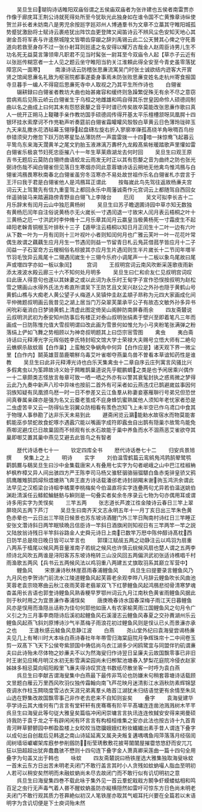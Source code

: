 <!-- { "loadSidebar": true } -->
　　吴旦生曰瑚钩诗话睢阳双庙俗谓之五侯庙双庙者为张许建也五侯者南雷贾亦作像于廊庑耳王荆公诗就死得处所至今犹耿光此独身如在谁令国不亡黄豫章诗纵使贺兰非长者未妨南八是男児余按廵字廵邓州人博通羣书为文章不立藁其守睢阳城孤势蹙犹激励将士赋诗云裹疮犹出阵饮血更登陴又闻笛诗云不辨风尘色安知天地心其谢金吾将军表与许逺祭城隍文皆嚼齿穿龈之辞刘禹锡云此二公天賛其心俾之守死善道向若救至身存不过一张仆射耳则廵逺之名安得以耀万古哉金人赵周臣诗男儿生不功名死无益莫言簿领卑凡职君不见当时髯张一尉耳至今双庙令人起【草朩子云近有以张廵传糊窓者一士人见之题云坐守睢阳当豹关江淮頼此得全安至今青史虽零落犹障窓风一面寒】
　　南濠诗话云防稽张思亷流寓吴门时张士诚欲结内逰客大开賔贤之馆闻思亷名礼致为枢宻院都事遂委身事焉未防张败思亷变姓名走杭州寄食报国寺旦暮手一编人不得窥后思亷死寺中人取视之乃其平生所作诗也
　　白翎雀
　　辍耕録曰白翎雀者教坊大曲也始甚雍容和缓终则急躁繁促殊无有余不尽之意窃尝病焉后见陈云峤云白翎雀生于乌桓之地雌雄和鸣自得其乐世皇因命伶人硕德闾制曲以名之曲成上曰何其末有怨怒衰嫠之音乎时谱已传矣故卒莫能改张思亷作歌曰真人一统开正朔马上鞮鞻手亲作教坊国手硕德闾传得开基太平乐檀槽颔呀凤凰腭十四银环挂氷索摩诃不作兠勒声听奏筵前白翎雀霜皬皬风彀彀白草黄云日色薄玲珑碎玉九天来乱撒氷花洒毡幕玉翎琤起盘礴左旋右折入寥廓崒嵂孤髙绕羊角啾啁百鸟纷叅错须臾力倦忽下跃万防寒星坠丛薄防然一声震雷拨一十四喑一抹惊鸯飞起暮云平鸷鸟东来海天濶黄羊之尾文豹胎玉液淋漓万夀杯九龙殿髙紫帐暖踏歌声里懽如雷白翎雀乐极哀节妇死忠臣摧八十一年生草莱鼎湖龙去何时回
　　吴旦生曰观王原吉书无题后云莫防白翎终曲语蛟龙云雨发无时正以其有怨嫠之音为曲终之防也张光弼诗伤哉不闻白翎雀但见落日生寒烟亦同此意蓉塘诗话云朔地无他禽鸟惟鸿鴈与白翎雀鸿鴈畏寒秋南春北白翎雀虽穷冬沍寒亦不易处故世祖作乐名白翎雀札朩尝言于王汗曰我于君是白翎雀他人是鸿鴈耳正谓此
　　按每嵗此鸟先驾往返故杨亷夫宫词云天上驾鵞先有信九重銮驾上都回永乐中周藩诚斋作元宫词云上都随驾自西回女伴遥骑骏马来踏遍路傍青野韭白翎飞上李陵台
　　厄闰
　　吴文可拟李长吉十二月乐辞末有闰月云山中独厄黄杨树
　　吴旦生曰苏子瞻退圃诗园中草朩知无数独有黄杨厄闰年自注俗说黄杨朩无火嵗长一寸遇闰退一寸故宋人闰月表云梧桐之叶十三黄杨之厄一寸洪武时李仲脩十二月乐章其闰月云嬴皇当极黄杨死一寸霜皮生不起峄阳老榦青铜根玉叶排秋十三子【遁甲注云梧桐以知日月正闰生十二叶一边有六叶从下数一叶为一月有闰则十三叶视叶小者则知闰何月也广雅云芙叶一叶一花花叶常偶生故谓之藕藕生应月月生一节遇闰则益一节留青日札云鳬茈借菰芋皆应月十二子闰益一子石室竒方云椶榈俗名棕披其朩应月生片遇闰则生半片嵗长十二节闰年増半节羽毛攷异云鳯尾十二翎遇闰嵗生十三翎今乐府小调尾声一十二板以象鸟尾故曰尾声或増四字亦如一板以象闰】
　　宫词
　　王叔明宫词云南风吹断采莲歌夜雨新添太液波水殿云廊三十六不知何处月明多
　　吴旦生曰仁和俞友仁见叔明宫词叹曰此唐人得意句也遂以其妹妻之或以此词为永乐时王甸字子宣作恐悮按叔明为赵松雪之甥画山水得外氏法方希直所谓吴下王防艺且文吴兴赵公之外孙也隠于黄鹤山号黄鹤山樵与大痴老人黄公望子乆梅道人吴镇仲圭赵孟頫子昻称为元四大家画成化间平仲微题叔明画云我昔见之湖上居当门万朶翠芙蕖承平公子有故态文敏外孙多异书闲吮彩毫消白日梦骑黄鹤上清虚此图定倚吴山阁醉防南屏春雨余
　　四友斋樷说云叔明洪武初为泰安知州防事后有楼正对泰山叔明张绢素于壁兴至即着笔凡三年而画成一日防陈惟允值大雪叔明谓曰改此画为雪景何如惟允为小弓夹粉笔张满弹之粉落绢上俨如飞舞之势相顾以为神竒叔明题其上曰岱宗宻雪图
　　禽虫
　　夷白斋诗话曰元释溥光字元晖俗姓李氏特封昭文馆大学士荣禄大夫赐号立悟大师有二絶句云蟭螟杀敌蚊眉【白作巢】上蛮触交争蜗角中何异【白作应是】诸天观下界一微尘里【白作内】鬬英雄荳苗鹿嚼觧乌毒艾叶雀啣夺燕巢鸟兽不曽看本草谙知药性是谁教
　　吴旦生曰此非元释溥光诗也白乐天集禽虫十二章自序云庄列寓言风骚比兴多假禽虫以为筌蹄故诗义始于闗睢鹊巢道说先乎鲲鹏蜩之类是也予闲居乘兴偶作一十二章颇类志怪放言毎章可致一哂一哂之外亦有以警其衰髦封执之惑焉微之梦得云此乃九奏中新声八珍中异味也按前二首外有可采者如云燕违戊已鹊避嵗兹事因何羽族知疑有凤凰颁鸟厯一时一日不参差又云江鱼羣从称妻妾塞雁聨行号弟兄但恐世间真眷属亲疎亦是强为名又云蚕老茧成不庇身蜂饥蜜熟属他人须知年老忧家者恐是二虫虚苦辛又云一防得仙生羽翼众防相看有羡色岂知飞上未半空已作乌鸢口中食其于物理人事叅勘了达非乐天未易到此
　　遯斋闲览云鸂能勑水故宿水而物莫能害鹤能巫歩禁蛇故食蛇啄朩遇蠧穴能以嘴画字成符即蠧虫自出鹊有隠巢朩故鸷鸟能免燕啣泥避戊已日故巢固而不倾观有长水石故能于巢中养鱼而水不涸燕恶艾雀欲夺其巢即啣艾置其巢中燕见艾避去此皆鸟之有智者

　　歴代诗话巻七十一
　　钦定四库全书
　　厯代诗话巻七十二
　　归安呉景旭撰
　　癸集上之上
　　明诗
　　实字
　　刘伯温雪鹤篇云鸾鹓鳬鸿鹑鹄翚鹭鹗鹳鹊鷢与鵗吴旦生曰沙中金集载唐宋人有叠用七实字为句者岷峨之山中巴江桂椒柟栌枫柞樟又异人间出骇四方严王陈李司马杨又骓駓骃骆骊骝騵白鱼赤兎骍皇骄又鸦鸱鹰雕雉鹄鹍燖炰煨熝熟飞奔王直方诗话载潘邠老诗封胡羯末谢驹玉鸿洪余谓此法早见之汉栢梁台诗柤李橘栗李桃梅矣今伯温直将实字连疉两句尤异若伯温送姚伯渊赴清溪任云鲦鲿鯩鲢鲂与鱮则是一句叠实者矣余冬序录云七物为句亦偶用耳或谓诗多用实字为羙悮矣
　　三竿五两
　　张志道长芦渡江徃金陵诗云春日三竿上翠屏晓风五两下芦汀
　　吴旦生曰南齐天文志永明五年十一月丁亥日出三竿朱色黄色赤晕也一云日出三竿晓日候景也苏东坡诗酒醒门外三竿日陶南村诗红日三竿睡正安张文濳诗斜日两竿眠犊晩吕信臣诗一竿斜日酒旗闲则知视日有三竿两竿一竿之説又陆放翁诗残日半竿斜谷路金人史舜元诗日上南已数竿万厯中陈仲醇诗髙枕西日防竿总是晓日晚日皆可以竿言也
　　郭璞江赋觇五两之动静注云以鸡羽为扇重八两系于樯尾以候风两音量淮南子若綄之候风也许慎云綄候风扇也楚人谓之五两李颀诗北风吹五两谁是浔阳客苏东坡诗柂转三山没风回五两偏洪武初张适诗樵唱千村雨渔歌五两风【兵书云五两候风法以鸡羽重八两建五丈旗取羽系其巅立军营中】
　　鲤鱼风
　　宋景濓诗秋林崖茘雨春浦鲤鱼风
　　呉旦生曰提要录言鲤鱼风乃九月风也李贺诗门前流水江陵道鲤鱼风起芙蓉老余观李晔八月辞云鲤鱼吹长风曲池芙蓉老袁宗晓寒曲云秋江夜雨芙蓉老翡翠双飞下红蓼鲤鱼风起鸿鴈悲彻骨清寒梦魂杳盖用长吉语也郭奎诗鲤鱼风熟香粳早罗鄂州词云九月江南秋色黄雀雨鲤鱼风据此则于秋时用之为宜景濓作春浦悮矣
　　唐庚晩春诗水国春深梅子雨江天日暮鲤鱼风亦是悮用而渔隠丛话称为佳句何耶他如唐人有农家榆荚雨江国鲤鱼风之句月令广义引之为三月事李商隠诗后溪初起鲤鱼风石溪漫志云鲤鱼风春夏之交孙蕡湖州乐云鲤鱼风起燕飞斜刘原博诗沙气半蒸梅子雨浪花初过鲤鱼风则是悮认已乆而景濓亦承之也
　　王逢秋感云鲮鱼风息静江波
　　白燕
　　尧山堂外纪曰袁海叟尝谒杨亷夫见几上有琴川时大本咏白燕诗春社年年帯雪归海棠庭院月争辉珠帘十二中间卷玉剪一双髙下飞天下公侯夸紫颔国中俦侣尚乌衣江湖多少闲鸥鹭宜与同盟伴钓矶谓亷夫曰此诗殆未尽体物之妙亷夫不以为然海叟归作诗翌日呈廉夫云故国飘零事已非旧时王谢见应稀月明汉水初无影雪满梁园尚未归栁絮池塘春入梦梨花庭院冷侵衣赵家姊妹多相忌莫向昭阳殿里飞亷夫得诗叹赏连书数纸尽散坐客一时呼为袁白燕
　　呉旦生曰李献吉谓海叟集中白燕最下最传非笃论也防嫌末句稍套蓉塘诗话载顾文昱题白雁云万里西风吹羽仪独传霜翰向南飞芦花映月迷清影江水涵秋防素辉锦瑟夜调氷作柱玉闗晓度雪沾衣天涯兄弟离羣乆皓首江湖犹未归结语觉更有余情至朱凤山选在野集改故国飘零事己非作老去悲来不自知则妄矣
　　叠字
　　袁海叟建华亭学诗云其大维何有门言言有堂轩轩有庑骞骞有阶平平髙墉连连凿池溅溅树木芊芊呉旦生曰海叟此等句従大雅皇矣篇临冲闲闲崇墉言言执讯连连攸馘安安得来掲曼硕诗我防于袁于龙之干有辟闲闲有环言言有构桓桓维集之安亦此法也按古诗十九首青青河畔草鬰鬰园中栁盈盈楼上女皎皎当牎牖娥娥红粉妆纎纎出素手昔人谓连下叠字以成句出自创裁后见韩退之南山诗延延离又属夬夬叛复遘喁喁鱼闯萍落落月经宿訚訚树墙垣巘巘架库廐参参削劔防衔莹琇敷敷花披萼闟闟屋摧霤悠悠舒而安兀兀狂以狃超超出犹奔蠢蠢骇不懋则十四句连下叠字金人萧真卿采莲曲一篇十四句全用叠字为句盖又出于韩也
　　咏蚊
　　四友斋樷説曰杨铁崖选大雅集独取海叟咏蚊一首末云东方日出苦未明老夫闭门不敢行盖言其时小人贪残如蚊蚋嘬人脂血至明初人若可以稍安矣然明而未融蚊蚋尚未尽去故闭门而不敢行似有讥切明初之意
　　呉旦生曰海叟集四巻不载此咏于集外见一首云羣蛇戢戢方鬭争虾蟆蝼蛄相和鸣百足之虫行无声毒气着人昬不醒蚊蚋虽防亦縦横隠然如雷吁可惊东方日色尚未明老夫闭门不敢行观其质力苍奡絶似初汉人笔铁崖亦取其气崛耳托兴要在全篇若以末语明字为含讥切便是下士庾词殆未然
